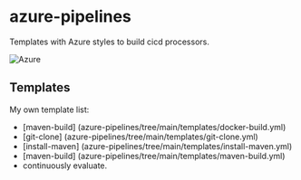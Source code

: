 # azure-pipelines

Templates with Azure styles to build cicd processors.

![Azure](https://img.shields.io/badge/azure-%230072C6.svg?style=for-the-badge&logo=microsoftazure&logoColor=white)

## Templates

My own template list:

- [maven-build] (azure-pipelines/tree/main/templates/docker-build.yml)
- [git-clone] (azure-pipelines/tree/main/templates/git-clone.yml)
- [install-maven] (azure-pipelines/tree/main/templates/install-maven.yml)
- [maven-build] (azure-pipelines/tree/main/templates/maven-build.yml)
- continuously evaluate.

